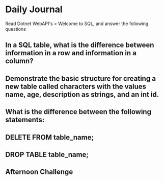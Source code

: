 # Daily Journal
Read Dotnet WebAPI's > Welcome to SQL, and answer the following questions
## In a SQL table, what is the difference between information in a row and information in a column?

## Demonstrate the basic structure for creating a new table called characters with the values name, age, description as strings, and an int id.

## What is the difference between the following statements:
## DELETE FROM table_name;
## DROP TABLE table_name;

## Afternoon Challenge